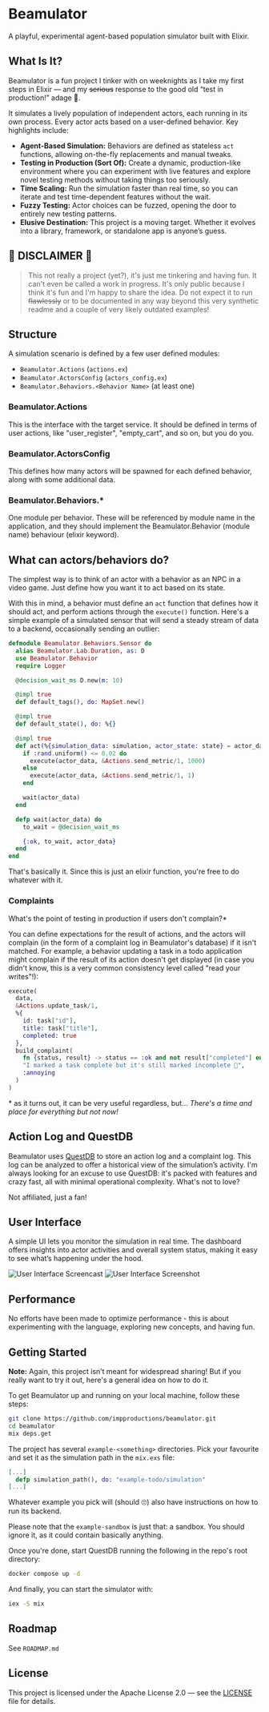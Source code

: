 # Beamulator

A playful, experimental agent-based population simulator built with Elixir.

## What Is It?

Beamulator is a fun project I tinker with on weeknights as I take my first steps in Elixir — and my ~~serious~~ response to the good old “test in production!” adage 🤪.

It simulates a lively population of independent actors, each running in its own process. Every actor acts based on a user-defined behavior. Key highlights include:

- **Agent-Based Simulation:** Behaviors are defined as stateless `act` functions, allowing on-the-fly replacements and manual tweaks.
- **Testing in Production (Sort Of):** Create a dynamic, production-like environment where you can experiment with live features and explore novel testing methods without taking things too seriously.
- **Time Scaling:** Run the simulation faster than real time, so you can iterate and test time-dependent features without the wait.
- **Fuzzy Testing:** Actor choices can be fuzzed, opening the door to entirely new testing patterns.
- **Elusive Destination:** This project is a moving target. Whether it evolves into a library, framework, or standalone app is anyone’s guess.

## 🚨 DISCLAIMER 🚨

>This not really a project (yet?), it's just me tinkering and having fun. It can't even be called a work in progress. It's only public because I think it's fun and I'm happy to share the idea. Do not expect it to run ~~flawlessly~~ or to be documented in any way beyond this very synthetic readme and a couple of very likely outdated examples!

## Structure

A simulation scenario is defined by a few user defined modules:

- `Beamulator.Actions` (`actions.ex`)
- `Beamulator.ActorsConfig` (`actors_config.ex`)
- `Beamulator.Behaviors.<Behavior Name>` (at least one)

### Beamulator.Actions

This is the interface with the target service. It should be defined in terms of user actions, like "user_register", "empty_cart", and so on, but you do you.

### Beamulator.ActorsConfig

This defines how many actors will be spawned for each defined behavior, along with some additional data.

### Beamulator.Behaviors.*

One module per behavior. These will be referenced by module name in the application, and they should implement the Beamulator.Behavior (module name) behaviour (elixir keyword).

## What can actors/behaviors do?

The simplest way is to think of an actor with a behavior as an NPC in a video game. Just define how you want it to act based on its state.

With this in mind, a behavior must define an `act` function that defines how it should act, and perform actions through the `execute()` function. Here's a simple example of a simulated sensor that will send a steady stream of data to a backend, occasionally sending an outlier:

```elixir
defmodule Beamulator.Behaviors.Sensor do
  alias Beamulator.Lab.Duration, as: D
  use Beamulator.Behavior
  require Logger

  @decision_wait_ms D.new(m: 10)

  @impl true
  def default_tags(), do: MapSet.new()

  @impl true
  def default_state(), do: %{}

  @impl true
  def act(%{simulation_data: simulation, actor_state: state} = actor_data) do
    if :rand.uniform() <= 0.02 do
      execute(actor_data, &Actions.send_metric/1, 1000)
    else 
      execute(actor_data, &Actions.send_metric/1, 1)
    end

    wait(actor_data)
  end

  defp wait(actor_data) do
    to_wait = @decision_wait_ms

    {:ok, to_wait, actor_data}
  end
end
```

That's basically it. Since this is just an elixir function, you're free to do whatever with it.

### Complaints

What's the point of testing in production if users don't complain?\*

You can define expectations for the result of actions, and the actors will complain (in the form of a complaint log in Beamulator's database) if it isn't matched. For example, a behavior updating a task in a todo application might complain if the result of its action doesn't get displayed (in case you didn't know, this is a very common consistency level called "read your writes"!):

```elixir
execute(
  data,
  &Actions.update_task/1,
  %{
    id: task["id"],
    title: task["title"],
    completed: true
  },
  build_complaint(
    fn {status, result} -> status == :ok and not result["completed"] end,
    "I marked a task complete but it's still marked incomplete 🤬",
    :annoying
  )
)
```

\* as it turns out, it can be very useful regardless, but... _There's a time and place for everything but not now!_

## Action Log and QuestDB

Beamulator uses [QuestDB](https://questdb.io) to store an action log and a complaint log. This log can be analyzed to offer a historical view of the simulation’s activity. I'm always looking for an excuse to use QuestDB: it's packed with features and crazy fast, all with minimal operational complexity. What's not to love?

Not affiliated, just a fan!

## User Interface

A simple UI lets you monitor the simulation in real time. The dashboard offers insights into actor activities and overall system status, making it easy to see what’s happening under the hood.

![User Interface Screencast](_README_ASSETS/ui-screencast.gif)
![User Interface Screenshot](_README_ASSETS/ui-screenshot.png)

## Performance

No efforts have been made to optimize performance - this is about experimenting with the language, exploring new concepts, and having fun.

## Getting Started

**Note:** Again, this project isn’t meant for widespread sharing! But if you really want to try it out, here's a general idea on how to do it.

To get Beamulator up and running on your local machine, follow these steps:

```sh
git clone https://github.com/impproductions/beamulator.git
cd beamulator
mix deps.get
```

The project has several `example-<something>` directories. Pick your favourite and set it as the simulation path in the `mix.exs` file:

```elixir
[...]
  defp simulation_path(), do: "example-todo/simulation"
[...]
```

Whatever example you pick will (should 🙄) also have instructions on how to run its backend.

Please note that the `example-sandbox` is just that: a sandbox. You should ignore it, as it could contain basically anything.

Once you're done, start QuestDB running the following in the repo's root directory:

```sh
docker compose up -d
```

And finally, you can start the simulator with:

```sh
iex -S mix
```

## Roadmap

See `ROADMAP.md`

## License

This project is licensed under the Apache License 2.0 — see the [LICENSE](LICENSE) file for details.

